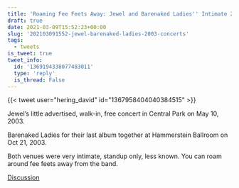 ```yaml
---
title: 'Roaming Fee Feets Away: Jewel and Barenaked Ladies'' Intimate 2003 Concerts'
draft: true
date: 2021-03-09T15:52:23+00:00
slug: '202103091552-jewel-barenaked-ladies-2003-concerts'
tags:
  - tweets
is_tweet: true
tweet_info:
  id: '1369194338077483011'
  type: 'reply'
  is_thread: False
---
```




{{< tweet user="hering_david" id="1367958404040384515" >}}

Jewel’s little advertised, walk-in, free concert in Central Park on May 10, 2003. 

Barenaked Ladies for their last album together at Hammerstein Ballroom on Oct 21, 2003.

Both venues were very intimate, standup only, less known. You can roam around fee feets away from the band.

[Discussion](https://x.com/sytelus/status/1369194338077483011)

